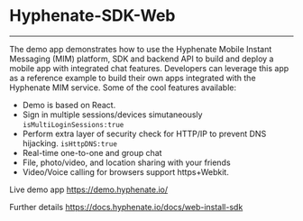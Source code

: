 # Hyphenate-SDK-Web
--------
The demo app demonstrates how to use the Hyphenate Mobile Instant Messaging (MIM) platform, SDK and backend API to build and deploy a mobile app with integrated chat features. Developers can leverage this app as a reference example to build their own apps integrated with the Hyphenate MIM service. Some of the cool features available:

- Demo is based on React.
- Sign in multiple sessions/devices simutaneously ```isMultiLoginSessions:true```
- Perform extra layer of security check for HTTP/IP to prevent DNS hijacking. ```isHttpDNS:true```
- Real-time one-to-one and group chat 
- File, photo/video, and location sharing with your friends
- Video/Voice calling for browsers support https+Webkit. 

Live demo app
https://demo.hyphenate.io/

Further details
https://docs.hyphenate.io/docs/web-install-sdk

